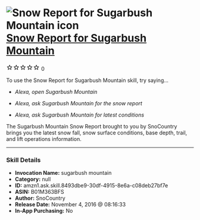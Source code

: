 # &nbsp;<img src="skill_icon" alt="Snow Report for Sugarbush Mountain icon" width="36"> [Snow Report for Sugarbush Mountain](http://alexa.amazon.com/#skills/amzn1.ask.skill.8493dbe9-30df-4915-8e6a-c08deb27bf7e)
![0 stars](../../images/ic_star_border_black_18dp_1x.png)![0 stars](../../images/ic_star_border_black_18dp_1x.png)![0 stars](../../images/ic_star_border_black_18dp_1x.png)![0 stars](../../images/ic_star_border_black_18dp_1x.png)![0 stars](../../images/ic_star_border_black_18dp_1x.png) 0

To use the Snow Report for Sugarbush Mountain skill, try saying...

* *Alexa, open Sugarbush Mountain*

* *Alexa, ask Sugarbush Mountain for the snow report*

* *Alexa, ask Sugarbush Mountain for latest conditions*

The Sugarbush Mountain Snow Report brought to you by SnoCountry brings you the latest snow fall, snow surface conditions,  base depth, trail, and lift operations information.

***

### Skill Details

* **Invocation Name:** sugarbush mountain
* **Category:** null
* **ID:** amzn1.ask.skill.8493dbe9-30df-4915-8e6a-c08deb27bf7e
* **ASIN:** B01M363BFS
* **Author:** SnoCountry
* **Release Date:** November 4, 2016 @ 08:16:33
* **In-App Purchasing:** No

